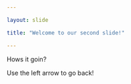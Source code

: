 ```yaml
---

layout: slide

title: "Welcome to our second slide!"

---
```


Hows it goin?

Use the left arrow to go back!
